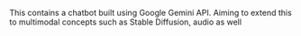 This contains a chatbot built using Google Gemini API.
Aiming to extend this to multimodal concepts such as Stable Diffusion, audio as well
